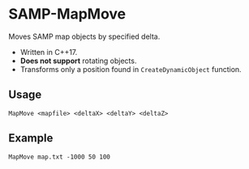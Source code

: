 # SAMP-MapMove

Moves SAMP map objects by specified delta.

- Written in C++17.
- **Does not support** rotating objects. 
- Transforms only a position found in `CreateDynamicObject` function.

## Usage

```
MapMove <mapfile> <deltaX> <deltaY> <deltaZ>
```

## Example

```
MapMove map.txt -1000 50 100
```
